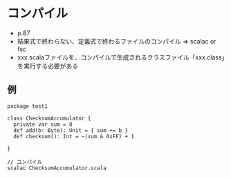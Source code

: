 # コンパイル
- p.87
- 結果式で終わらない、定義式で終わるファイルのコンパイル => scalac or fsc
- xxx.scalaファイルを、コンパイルで生成されるクラスファイル「xxx.class」を実行する必要がある


## 例

```
package test1

class ChecksumAccumulator {
  private var sum = 0
  def add(b: Byte): Unit = { sum += b }
  def checksum(): Int = ~(sum & 0xFF) + 1

}

// コンパイル
scalac ChecksumAccumulator.scala
```
